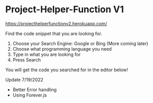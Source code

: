 # Project-Helper-Function V1 

https://projecthelperfunctionv2.herokuapp.com/

Find the code snippet that you are looking for.
1. Choose your Search Engine: Google or Bing (More coming later)
2. Choose what programming language you need 
3. Type in what you are looking for
4. Press Search

You will get the code you searched for in the editor below!

Update 7/19/2022
- Better Error handling
- Using Forever.js
